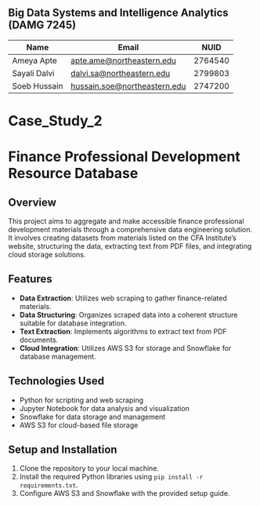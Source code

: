 ## Big Data Systems and Intelligence Analytics (DAMG 7245)
| Name | Email | NUID |
| ------ | ------ | ----- |
| Ameya Apte | apte.ame@northeastern.edu | 2764540 | 
| Sayali Dalvi | dalvi.sa@northeastern.edu | 2799803 |
| Soeb Hussain | hussain.soe@northeastern.edu | 2747200 | 



# Case_Study_2


# Finance Professional Development Resource Database

## Overview
This project aims to aggregate and make accessible finance professional development materials through a comprehensive data engineering solution. It involves creating datasets from materials listed on the CFA Institute’s website, structuring the data, extracting text from PDF files, and integrating cloud storage solutions.

## Features
- **Data Extraction**: Utilizes web scraping to gather finance-related materials.
- **Data Structuring**: Organizes scraped data into a coherent structure suitable for database integration.
- **Text Extraction**: Implements algorithms to extract text from PDF documents.
- **Cloud Integration**: Utilizes AWS S3 for storage and Snowflake for database management.

## Technologies Used
- Python for scripting and web scraping
- Jupyter Notebook for data analysis and visualization
- Snowflake for data storage and management
- AWS S3 for cloud-based file storage

## Setup and Installation
1. Clone the repository to your local machine.
2. Install the required Python libraries using `pip install -r requirements.txt`.
3. Configure AWS S3 and Snowflake with the provided setup guide.


